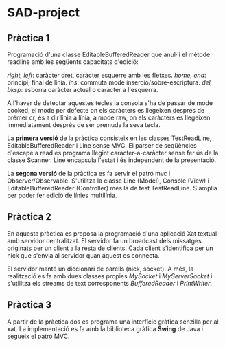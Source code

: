 # SAD-project

## Pràctica 1
Programació d'una classe EditableBufferedReader que anul·li el mètode readline amb les següents capacitats d'edició:

*right, left*: caràcter dret, caràcter esquerre amb les fletxes.
*home, end*: principi, final de línia.
*ins*: commuta mode inserció/sobre-escriptura.
*del, bksp*: esborra caràcter actual o caràcter a l'esquerra.

A l'haver de detectar aquestes tecles la consola s'ha de passar de mode cooked, el mode per defecte on els caràcters es llegeixen després de prémer cr, és a dir línia a línia, a mode raw, on els caràcters es llegeixen immediatament després de ser premuda la seva tecla.

La **primera versió** de la pràctica consisteix en les classes TestReadLine, EditableBufferedReader i Line sense MVC. El parser de seqüències d'escape a read es programa llegint caràcter-a-caràcter sense fer ús de la classe Scanner. Line encapsula l'estat i és independent de la presentació.

La **segona versió** de la pràctica es fa servir el patró mvc i Observer/Observable. S'utilitza la classe Line (Model), Console (View) i EditableBufferedReader (Controller) més la de test TestReadLine. S'amplia per poder fer edició de línies multilínia.

## Pràctica 2
En aquesta pràctica es proposa la programació d'una aplicació Xat textual amb servidor centralitzat. El servidor fa un broadcast dels missatges originats per un client a la resta de clients. Cada client s'identifica per un nick que s'envia al servidor quan aquest es connecta.

El servidor manté un diccionari de parells (nick, socket). A més, la realització es fa amb dues classes propies *MySocket* i *MyServerSocket* i s'utilitza els streams de text corresponents *BufferedReader* i *PrintWriter*.

## Pràctica 3
A partir de la pràctica dos es programa una interfície gràfica senzilla per al xat. La implementació es fa amb la biblioteca gràfica **Swing** de Java i segueix el patró MVC.
